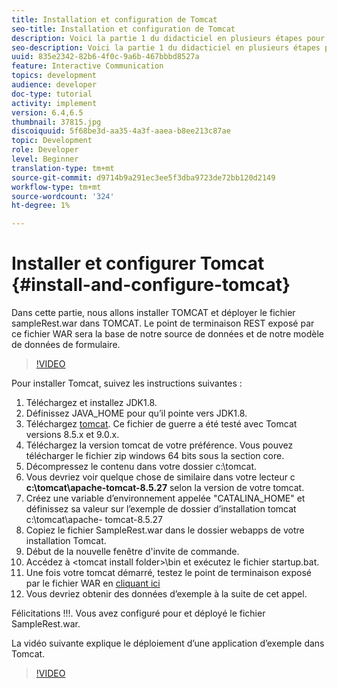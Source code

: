 ```yaml
---
title: Installation et configuration de Tomcat
seo-title: Installation et configuration de Tomcat
description: Voici la partie 1 du didacticiel en plusieurs étapes pour créer votre premier document de communications interactives. Dans cette partie, nous allons installer TOMCAT et déployer le fichier sampleRest.war dans TOMCAT. Le point de terminaison REST exposé par ce fichier WAR sera la base de notre source de données et de notre modèle de données de formulaire.
seo-description: Voici la partie 1 du didacticiel en plusieurs étapes pour créer votre premier document de communications interactives. Dans cette partie, nous allons installer TOMCAT et déployer le fichier sampleRest.war dans TOMCAT. Le point de terminaison REST exposé par ce fichier WAR sera la base de notre source de données et de notre modèle de données de formulaire.
uuid: 835e2342-82b6-4f0c-9a6b-467bbbd8527a
feature: Interactive Communication
topics: development
audience: developer
doc-type: tutorial
activity: implement
version: 6.4,6.5
thumbnail: 37815.jpg
discoiquuid: 5f68be3d-aa35-4a3f-aaea-b8ee213c87ae
topic: Development
role: Developer
level: Beginner
translation-type: tm+mt
source-git-commit: d9714b9a291ec3ee5f3dba9723de72bb120d2149
workflow-type: tm+mt
source-wordcount: '324'
ht-degree: 1%

---
```



# Installer et configurer Tomcat {#install-and-configure-tomcat}

Dans cette partie, nous allons installer TOMCAT et déployer le fichier sampleRest.war dans TOMCAT. Le point de terminaison REST exposé par ce fichier WAR sera la base de notre source de données et de notre modèle de données de formulaire.

>[!VIDEO](https://video.tv.adobe.com/v/37815/?quality=9&learn=on)

Pour installer Tomcat, suivez les instructions suivantes :

1. Téléchargez et installez JDK1.8.
2. Définissez JAVA_HOME pour qu’il pointe vers JDK1.8.
3. Téléchargez [tomcat](https://tomcat.apache.org/). Ce fichier de guerre a été testé avec Tomcat versions 8.5.x et 9.0.x.
4. Téléchargez la version tomcat de votre préférence. Vous pouvez télécharger le fichier zip windows 64 bits sous la section core.
5. Décompressez le contenu dans votre dossier c:\tomcat.
6. Vous devriez voir quelque chose de similaire dans votre lecteur c **c:\tomcat\apache-tomcat-8.5.27** selon la version de votre tomcat.
7. Créez une variable d’environnement appelée &quot;CATALINA_HOME&quot; et définissez sa valeur sur l’exemple de dossier d’installation tomcat c:\tomcat\apache- tomcat-8.5.27
8. Copiez le fichier SampleRest.war dans le dossier webapps de votre installation Tomcat.
9. Début de la nouvelle fenêtre d&#39;invite de commande.
10. Accédez à &lt;tomcat install folder>\bin et exécutez le fichier startup.bat.
11. Une fois votre tomcat démarré, testez le point de terminaison exposé par le fichier WAR en [cliquant ici](http://localhost:8080/SampleRest/webapi/getStatement/9586)
12. Vous devriez obtenir des données d’exemple à la suite de cet appel.

Félicitations !!!. Vous avez configuré pour et déployé le fichier SampleRest.war.

La vidéo suivante explique le déploiement d’une application d’exemple dans Tomcat.
>[!VIDEO](https://video.tv.adobe.com/v/37815)